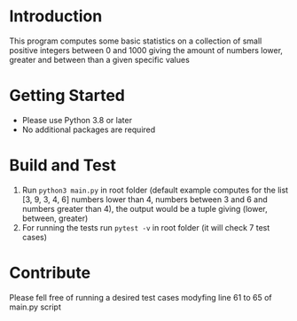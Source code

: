 # Introduction 
This program computes some basic statistics on a collection of small positive integers between 0 and 1000 giving the amount of numbers lower, greater and between than a given specific values 

# Getting Started
- Please use Python 3.8 or later
- No additional packages are required

# Build and Test
1. Run ```python3 main.py``` in root folder (default example computes for the list [3, 9, 3, 4, 6] numbers lower than 4, numbers between 3 and 6 and numbers greater than 4), the output would be a tuple giving (lower, between, greater)
2. For running the tests run ```pytest -v``` in root folder (it will check 7 test cases)

# Contribute
Please fell free of running a desired test cases modyfing line 61 to 65 of main.py script
